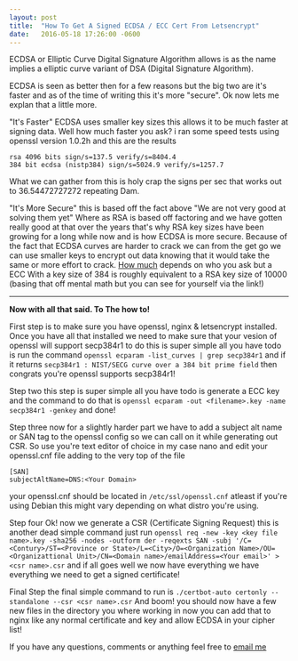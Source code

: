 ```yaml
---
layout: post
title:  "How To Get A Signed ECDSA / ECC Cert From Letsencrypt"
date:   2016-05-18 17:26:00 -0600
---
```


ECDSA or Elliptic Curve Digital Signature Algorithm allows is as the name implies a elliptic curve variant of DSA (Digital Signature Algorithm).

ECDSA is seen as better then for a few reasons but the big two are it's faster and as of the time of writing this it's more "secure". Ok now lets me explan that a little more.

"It's Faster" ECDSA uses smaller key sizes this allows it to be much faster at signing data. Well how much faster you ask? i ran some speed tests using openssl version 1.0.2h and this are the results
```
rsa 4096 bits sign/s=137.5 verify/s=8404.4
384 bit ecdsa (nistp384) sign/s=5024.9 verify/s=1257.7
```
What we can gather from this is holy crap the signs per sec that works out to 36.54472727272 repeating Dam.

"It's More Secure" this is based off the fact above "We are not very good at solving them yet" Where as RSA is based off factoring and we have gotten really good at that over the years that's why RSA key sizes have been growing for a long while now and is how ECDSA is more secure. Because of the fact that ECDSA curves are harder to crack we can from the get go we can use smaller keys to encrypt out data knowing that it would take the same or more effort to crack. [How much](https://www.keylength.com/en/compare/) depends on who you ask but a ECC With a key size of 384 is roughly equivalent to a RSA key size of 10000 (basing that off mental math but you can see for yourself via the link!)

-------------
**Now with all that said. To The how to!**

First step is to make sure you have openssl, nginx & letsencrypt installed. Once you have all that installed we need to make sure that your vesion of openssl will support secp384r1 to do this is super simple all you have todo is run the command
`openssl ecparam -list_curves | grep secp384r1`
and if it returns `secp384r1 : NIST/SECG curve over a 384 bit prime field` then congrats you're openssl supports secp384r1!

Step two this step is super simple all you have todo is generate a ECC key and the command to do that is `openssl ecparam -out <filename>.key -name secp384r1 -genkey` and done!

Step three now for a slightly harder part we have to add a subject alt name or SAN tag to the openssl config so we can call on it while generating out CSR. So use you're text editor of choice in my case nano and edit your openssl.cnf file adding to the very top of the file 
```
[SAN]
subjectAltName=DNS:<Your Domain>
```
your openssl.cnf should be located in `/etc/ssl/openssl.cnf` atleast if you're using Debian this might vary depending on what distro you're using.

Step four Ok! now we generate a CSR (Certificate Signing Request) this is another dead simple command just run `openssl req -new -key <key file name>.key -sha256 -nodes -outform der -reqexts SAN -subj '/C=<Contury>/ST=<Province or State>/L=<City>/O=<Organization Name>/OU=<Organizattional Unit>/CN=<Domain name>/emailAddress=<Your email>' >  <csr name>.csr` and if all goes well we now have everything we have everything we need to get a signed certificate!

Final Step the final simple command to run is `./certbot-auto certonly --standalone --csr <csr name>.csr` And boom! you should now have a few new files in the directory you where working in now you can add that to nginx like any normal certificate and key and allow ECDSA in your cipher list!

If you have any questions, comments or anything feel free to [email me](mailto:admin@boops.me)
